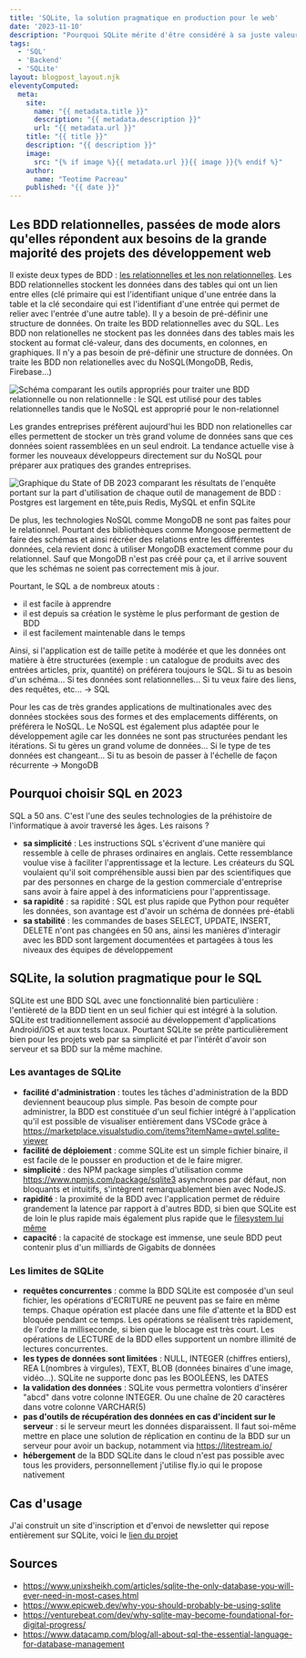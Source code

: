 ```yaml
---
title: 'SQLite, la solution pragmatique en production pour le web'
date: '2023-11-10'
description: "Pourquoi SQLite mérite d'être considéré à sa juste valeur pour les projets de développement web."
tags: 
  - 'SQL'
  - 'Backend'
  - 'SQLite'
layout: blogpost_layout.njk
eleventyComputed:
  meta:
    site:
      name: "{{ metadata.title }}"
      description: "{{ metadata.description }}"
      url: "{{ metadata.url }}"
    title: "{{ title }}"
    description: "{{ description }}"
    image:
      src: "{% if image %}{{ metadata.url }}{{ image }}{% endif %}"
    author:
      name: "Teotime Pacreau"
    published: "{{ date }}"
---
```


## Les BDD relationnelles, passées de mode alors qu'elles répondent aux besoins de la grande majorité des projets des développement web

Il existe deux types de BDD : [les relationnelles et les non relationnelles](https://www.oracle.com/fr/database/base-donnees-relationnelle-difference-non-relationnelle/).
Les BDD relationnelles stockent les données dans des tables qui ont un lien entre elles (clé primaire qui est l'identifiant unique d'une entrée dans la table et la clé secondaire qui est l'identifiant d'une entrée qui permet de relier avec l'entrée d'une autre table). Il y a besoin de pré-définir une structure de données.
On traite les BDD relationnelles avec du SQL.
Les BDD non relationelles ne stockent pas les données dans des tables mais les stockent au format clé-valeur, dans des documents, en colonnes, en graphiques. Il n'y a pas besoin de pré-définir une structure de données. On traite les BDD non relationelles avec du NoSQL(MongoDB, Redis, Firebase...)

![Schéma comparant les outils appropriés pour traiter une BDD relationnelle ou non relationnelle : le SQL est utilisé pour des tables relationnelles tandis que le NoSQL est approprié pour le non-relationnel](/img/Schema_bdd.png "Schéma comparant les outils appropriés pour traiter une BDD relationnelle ou non relationnelle")

Les grandes entreprises préfèrent aujourd'hui les BDD non relationelles car elles permettent de stocker un très grand volume de données sans que ces données soient rassemblées en un seul endroit.
La tendance actuelle vise à former les nouveaux développeurs directement sur du NoSQL pour préparer aux pratiques des grandes entreprises.

![Graphique du State of DB 2023 comparant les résultats de l'enquête portant sur la part d'utilisation de chaque outil de management de BDD : Postgres est largement en tête,puis Redis, MySQL et enfin SQLite](/img/Graph_outil_BDD.png "Graphique du State of DB 2023 comparant les résultats de l'enquête portant sur la part d'utilisation de chaque outil de management de BDD")

De plus, les technologies NoSQL comme MongoDB ne sont pas faites pour le relationnel. Pourtant des bibliothèques comme Mongoose permettent de faire des schémas et ainsi récréer des relations entre les différentes données, cela revient donc à utiliser MongoDB exactement comme pour du relationnel. Sauf que MongoDB n'est pas créé pour ça, et il arrive souvent que les schémas ne soient pas correctement mis à jour.

Pourtant, le SQL a de nombreux atouts :
- il est facile à apprendre
- il est depuis sa création le système le plus performant de gestion de BDD
- il est facilement maintenable dans le temps

Ainsi, si l'application est de taille petite à modérée et que les données ont matière à être structurées (exemple : un catalogue de produits avec des entrées articles, prix, quantité) on préférera toujours le SQL.
Si tu as besoin d'un schéma... Si tes données sont relationnelles... Si tu veux faire des liens, des requêtes, etc... -> SQL

Pour les cas de très grandes applications de multinationales avec des données stockées sous des formes et des emplacements différents, on préférera le NoSQL.
Le NoSQL est également plus adaptée pour le développement agile car les données ne sont pas structurées pendant les itérations.
Si tu gères un grand volume de données... Si le type de tes données est changeant... Si tu as besoin de passer à l'échelle de façon récurrente -> MongoDB

## Pourquoi choisir SQL en 2023

SQL a 50 ans. C'est l'une des seules technologies de la préhistoire de l'informatique à avoir traversé les âges. Les raisons ?
- **sa simplicité** : Les instructions SQL s'écrivent d'une manière qui ressemble à celle de phrases ordinaires en anglais. Cette ressemblance voulue vise à faciliter l'apprentissage et la lecture. Les créateurs du SQL voulaient qu'il soit compréhensible aussi bien par des scientifiques que par des personnes en charge de la gestion commerciale d'entreprise sans avoir à faire appel à des informaticiens pour l'apprentissage.
- **sa rapidité** : sa rapidité : SQL est plus rapide que Python pour requêter les données, son avantage est d'avoir un schéma de données pré-établi
- **sa stabilité** : les commandes de bases SELECT, UPDATE, INSERT, DELETE n'ont pas changées en 50 ans, ainsi les manières d'interagir avec les BDD sont largement documentées et partagées à tous les niveaux des équipes de développement

## SQLite, la solution pragmatique pour le SQL

SQLite est une BDD SQL avec une fonctionnalité bien particulière : l'entièreté de la BDD tient en un seul fichier qui est intégré à la solution.
SQLite est traditionnellement associé au développement d'applications Android/iOS et aux tests locaux. Pourtant SQLite se prête particulièrement bien pour les projets web par sa simplicité et par l'intérêt d'avoir son serveur et sa BDD sur la même machine.

### Les avantages de SQLite 
- **facilité d'administration** : toutes les tâches d'administration de la BDD deviennent beaucoup plus simple. Pas besoin de compte pour administrer, la BDD est constituée d'un seul fichier intégré à l'application qu'il est possible de visualiser entièrement dans VSCode grâce à https://marketplace.visualstudio.com/items?itemName=qwtel.sqlite-viewer
- **facilité de déploiement** : comme SQLite est un simple fichier binaire, il est facile de le pousser en production et de le faire migrer.
- **simplicité** : des NPM package simples d'utilisation comme https://www.npmjs.com/package/sqlite3 asynchrones par défaut, non bloquants et intuitifs, s'intègrent remarquablement bien avec NodeJS.
- **rapidité** : la proximité de la BDD avec l'application permet de réduire grandement la latence par rapport à d'autres BDD, si bien que SQLite est de loin le plus rapide mais également plus rapide que le [filesystem lui même](https://www.sqlite.org/fasterthanfs.html)
- **capacité** : la capacité de stockage est immense, une seule BDD peut contenir plus d'un milliards de Gigabits de données

### Les limites de SQLite

- **requêtes concurrentes** : comme la BDD SQLite est composée d'un seul fichier, les opérations d'ECRITURE ne peuvent pas se faire en même temps. Chaque opération est placée dans une file d'attente et la BDD est bloquée pendant ce temps. Les opérations se réalisent très rapidement, de l'ordre la milliseconde, si bien que le blocage est très court. Les opérations de LECTURE de la BDD elles supportent un nombre illimité de lectures concurrentes.
- **les types de données sont limitées** : NULL, INTEGER (chiffres entiers), REA L(nombres à virgules), TEXT, BLOB (données binaires d'une image, vidéo...). SQLite ne supporte donc pas les BOOLÉENS, les DATES
- **la validation des données** : SQLite vous permettra volontiers d'insérer "abcd" dans votre colonne INTEGER. Ou une chaîne de 20 caractères dans votre colonne VARCHAR(5)
- **pas d'outils de récupération des données en cas d'incident sur le serveur** : si le serveur meurt les données disparaissent. Il faut soi-même mettre en place une solution de réplication en continu de la BDD sur un serveur pour avoir un backup, notamment via https://litestream.io/
- **hébergement** de la BDD SQLite dans le cloud n'est pas possible avec tous les providers, personnellement j'utilise fly.io qui le propose nativement

## Cas d'usage
J'ai construit un site d'inscription et d'envoi de newsletter qui repose entièrement sur SQLite, voici le [lien du projet](https://www.teotimepacreau.fr/projets/projetnewsletter/)

## Sources
- <https://www.unixsheikh.com/articles/sqlite-the-only-database-you-will-ever-need-in-most-cases.html>
- <https://www.epicweb.dev/why-you-should-probably-be-using-sqlite>
- <https://venturebeat.com/dev/why-sqlite-may-become-foundational-for-digital-progress/>
- <https://www.datacamp.com/blog/all-about-sql-the-essential-language-for-database-management>